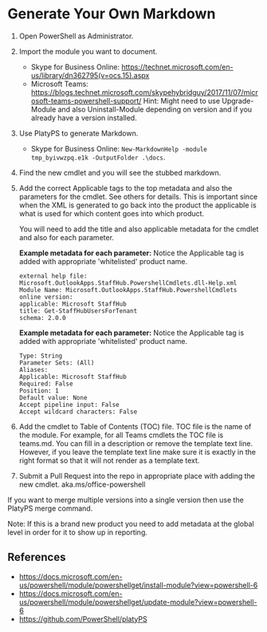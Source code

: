 # Generate Your Own Markdown

1. Open PowerShell as Administrator.
1. Import the module you want to document.
    - Skype for Business Online: https://technet.microsoft.com/en-us/library/dn362795(v=ocs.15).aspx
    - Microsoft Teams: https://blogs.technet.microsoft.com/skypehybridguy/2017/11/07/microsoft-teams-powershell-support/
    Hint: Might need to use Upgrade-Module and also Uninstall-Module depending on version and if you already have a version installed.
1. Use PlatyPS to generate Markdown.
    - Skype for Business Online: `New-MarkdownHelp -module tmp_byivwzpq.e1k -OutputFolder .\docs`.
1. Find the new cmdlet and you will see the stubbed markdown.
1. Add the correct Applicable tags to the top metadata and also the parameters for the cmdlet. 
    See others for details. 
    This is important since when the XML is generated to go back into the product the applicable is what is used for which content goes into which product.
    
    You will need to add the title and also applicable metadata for the cmdlet and also for each parameter.

    **Example metadata for each parameter:** Notice the Applicable tag is added with appropriate 'whitelisted' product name.

    ```
    external help file: Microsoft.OutlookApps.StaffHub.PowershellCmdlets.dll-Help.xml
    Module Name: Microsoft.OutlookApps.StaffHub.PowershellCmdlets
    online version:
    applicable: Microsoft StaffHub
    title: Get-StaffHubUsersForTenant
    schema: 2.0.0
    ```

    **Example metadata for each parameter:** Notice the Applicable tag is added with appropriate 'whitelisted' product name.

    ```
    Type: String
    Parameter Sets: (All)
    Aliases:
    Applicable: Microsoft StaffHub
    Required: False
    Position: 1
    Default value: None
    Accept pipeline input: False
    Accept wildcard characters: False
    ```


1. Add the cmdlet to Table of Contents (TOC) file. TOC file is the name of the module. 
    For example, for all Teams cmdlets the TOC file is teams.md.
    You can fill in a description or remove the template text line.
    However, if you leave the template text line make sure it is exactly in the right format so that it will not render as a template text.
1. Submit a Pull Request into the repo in appropriate place with adding the new cmdlet. aka.ms/office-powershell



If you want to merge multiple versions into a single version then use the PlatyPS merge command.

Note: If this is a brand new product you need to add metadata at the global level in order for it to show up in reporting.

## References
* https://docs.microsoft.com/en-us/powershell/module/powershellget/install-module?view=powershell-6
* https://docs.microsoft.com/en-us/powershell/module/powershellget/update-module?view=powershell-6
* https://github.com/PowerShell/platyPS